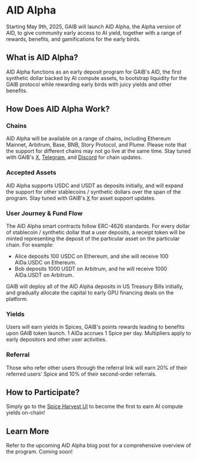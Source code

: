 # AID Alpha

Starting May 9th, 2025, GAIB will launch AID Alpha, the Alpha version of AID, to give community early access to AI yield, together with a range of rewards, benefits, and gamifications for the early birds.&#x20;

## What is AID Alpha?

AID Alpha functions as an early deposit program for GAIB's AID, the first synthetic dollar backed by AI compute assets, to bootstrap liquidity for the GAIB protocol while rewarding early birds with juicy yields and other benefits.&#x20;

## How Does AID Alpha Work?&#x20;

### Chains

AID Alpha will be available on a range of chains, including Ethereum Mainnet, Arbitrum, Base, BNB, Story Protocol, and Plume. Please note that the support for different chains may not go live at the same time. Stay tuned with GAIB's [X](https://x.com/gaib_ai), [Telegram](https://t.me/gaib_ai), and [Discord](https://discord.gg/gaibofficial) for chain updates.&#x20;

### Accepted Assets&#x20;

AID Alpha supports USDC and USDT as deposits initially, and will expand the support for other stablecoins / synthetic dollars over the span of the program. Stay tuned with GAIB's [X](https://x.com/gaib_ai) for asset support updates.&#x20;

### User Journey & Fund Flow &#x20;

The AID Alpha smart contracts follow ERC-4626 standards. For every dollar of stablecoin / synthetic dollar that a user deposits, a receipt token will be minted representing the deposit of the particular asset on the particular chain. For example:&#x20;

* Alice deposits 100 USDC on Ethereum, and she will receive 100 AIDa.USDC on Ethereum.&#x20;
* Bob deposits 1000 USDT on Arbitrum, and he will receive 1000 AIDa.USDT on Arbitrum.&#x20;

GAIB will deploy all of the AID Alpha deposits in US Treasury Bills initially, and gradually allocate the capital to early GPU financing deals on the platform.&#x20;

### Yields&#x20;

Users will earn yields in Spices, GAIB's points rewards leading to benefits upon GAIB token launch. 1 AIDa accrues 1 Spice per day. Multipliers apply to early depositors and other user activities.&#x20;

### Referral

Those who refer other users through the referral link will earn 20% of their referred users' Spice and 10% of their second-order referrals.

## How to Participate?&#x20;

Simply go to the [Spice Harvest UI](https://aid.gaib.ai/) to become the first to earn AI compute yields on-chain!&#x20;

## Learn More&#x20;

Refer to the upcoming AID Alpha blog post for a comprehensive overview of the program. Coming soon!&#x20;

